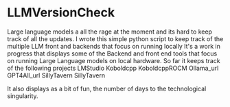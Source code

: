 # LLMVersionCheck

Large language models a all the rage at the moment and its hard to keep track of all the updates.
I wrote this simple python script to keep track of the multiple LLM front and backends that focus on running locally
It's a work in progress that displays some of the Backend and front end tools that focus on running Large Language models on local hardware.
So far it keeps track of the following projects
LMStudio 
Koboldcpp
KoboldcppROCM
Ollama_url
GPT4All_url
SillyTavern
SillyTavern

It also displays as a bit of fun, the number of days to the technological singularity.
